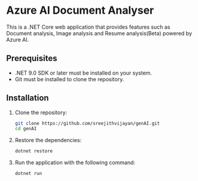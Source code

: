 # Azure AI Document Analyser

This is a .NET Core web application that provides features such as Document analysis, Image analysis and Resume analysis(Beta) powered by Azure AI.

## Prerequisites

- .NET 9.0 SDK or later must be installed on your system.
- Git must be installed to clone the repository.

## Installation

1. Clone the repository:
   ```bash
   git clone https://github.com/sreejithvijayan/genAI.git
   cd genAI

2. Restore the dependencies:
   ```bash
   dotnet restore

3. Run the application with the following command:
   ```bash
   dotnet run
